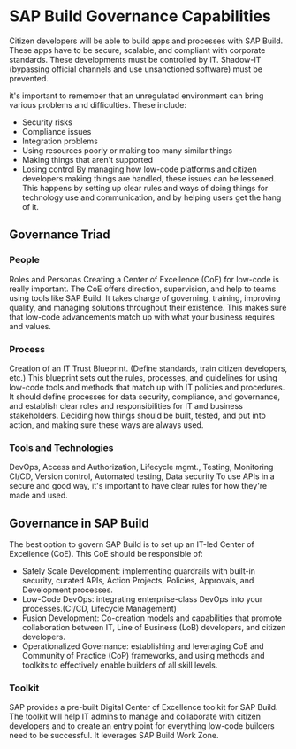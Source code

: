 # SAP Build Governance Capabilities
Citizen developers will be able to build apps and processes with SAP Build. These apps have to be secure, scalable, and compliant with corporate standards.
These developments must be controlled by IT. Shadow-IT (bypassing official channels and use unsanctioned software) must be prevented.

it's important to remember that an unregulated environment can bring various problems and difficulties. 
These include:
- Security risks
- Compliance issues
- Integration problems
- Using resources poorly or making too many similar things
- Making things that aren't supported
- Losing control
By managing how low-code platforms and citizen developers making things are handled, these issues can be lessened.
This happens by setting up clear rules and ways of doing things for technology use and communication, and by helping users get the hang of it.

## Governance Triad
### People 
Roles and Personas
Creating a Center of Excellence (CoE) for low-code is really important.
The CoE offers direction, supervision, and help to teams using tools like SAP Build. 
It takes charge of governing, training, improving quality, and managing solutions throughout their existence. 
This makes sure that low-code advancements match up with what your business requires and values.
### Process
Creation of an IT Trust Blueprint. (Define standards, train citizen developers, etc.)
This blueprint sets out the rules, processes, and guidelines for using low-code tools and methods that match up with IT policies and procedures.
It should define processes for data security, compliance, and governance, and establish clear roles and responsibilities for IT and business stakeholders.
Deciding how things should be built, tested, and put into action, and making sure these ways are always used. 
### Tools and Technologies
DevOps, Access and Authorization, Lifecycle mgmt., Testing, Monitoring
CI/CD, Version control, Automated testing, Data security
To use APIs in a secure and good way, it's important to have clear rules for how they're made and used.

## Governance in SAP Build
The best option to govern SAP Build is to set up an IT-led Center of Excellence (CoE).
This CoE should be responsible of:
- Safely Scale Development: implementing guardrails with built-in security, curated APIs, Action Projects, Policies, Approvals, and Development processes. 
- Low-Code DevOps: integrating enterprise-class DevOps into your processes.(CI/CD, Lifecycle Management)
- Fusion Development: Co-creation models and capabilities that promote collaboration between IT, Line of Business (LoB) developers, and citizen developers.
- Operationalized Governance: establishing and leveraging CoE and Community of Practice (CoP) frameworks, and using methods and toolkits to effectively enable builders of all skill levels.

### Toolkit
SAP provides a pre-built Digital Center of Excellence toolkit for SAP Build.
The toolkit will help IT admins to manage and collaborate with citizen developers and to create an entry point for everything low-code builders need to be successful.
It leverages SAP Build Work Zone.
